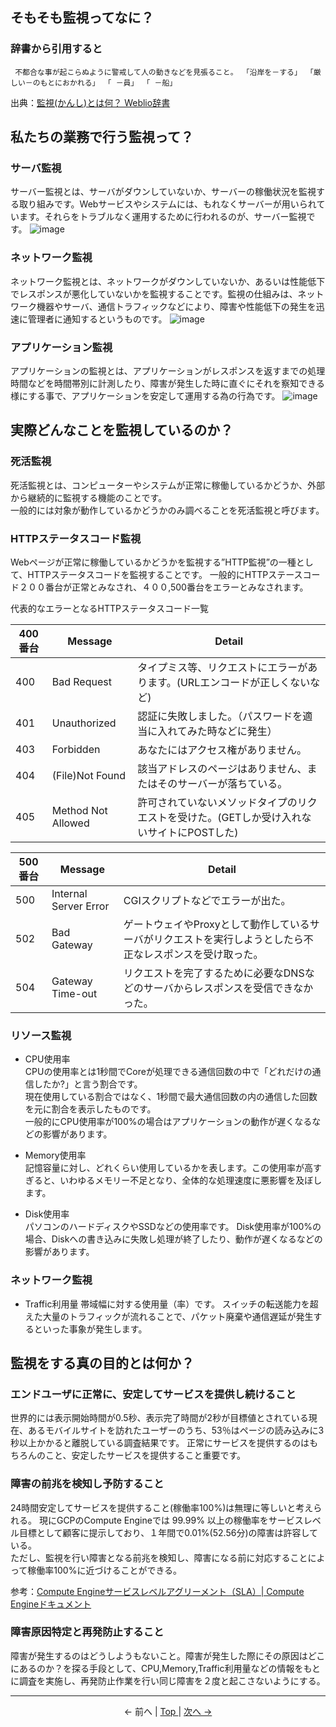## そもそも監視ってなに？

### 辞書から引用すると
```
 不都合な事が起こらぬように警戒して人の動きなどを見張ること。 「沿岸を－する」 「厳しい－のもとにおかれる」 「 －員」 「 －船」
```
出典：[監視\(かんし\)とは何？ Weblio辞書](https://www.weblio.jp/content/%E7%9B%A3%E8%A6%96)


## 私たちの業務で行う監視って？
### サーバ監視  
サーバー監視とは、サーバがダウンしていないか、サーバーの稼働状況を監視する取り組みです。Webサービスやシステムには、もれなくサーバーが用いられています。それらをトラブルなく運用するために行われるのが、サーバー監視です。
![image](https://user-images.githubusercontent.com/63432592/79422278-9021b800-7ff7-11ea-94ef-a9cb0b991554.png)


### ネットワーク監視  
ネットワーク監視とは、ネットワークがダウンしていないか、あるいは性能低下でレスポンスが悪化していないかを監視することです。監視の仕組みは、ネットワーク機器やサーバ、通信トラフィックなどにより、障害や性能低下の発生を迅速に管理者に通知するというものです。
![image](https://user-images.githubusercontent.com/63432592/79422323-a16ac480-7ff7-11ea-90c1-90f0881ce5ff.png)

### アプリケーション監視  
アプリケーションの監視とは、アプリケーションがレスポンスを返すまでの処理時間などを時間帯別に計測したり、障害が発生した時に直ぐにそれを察知できる様にする事で、アプリケーションを安定して運用する為の行為です。
![image](https://user-images.githubusercontent.com/63432592/79422218-741e1680-7ff7-11ea-98e7-c226ce11a342.png)



## 実際どんなことを監視しているのか？
### 死活監視  
死活監視とは、コンピューターやシステムが正常に稼働しているかどうか、外部から継続的に監視する機能のことです。  
一般的には対象が動作しているかどうかのみ調べることを死活監視と呼びます。

### HTTPステータスコード監視
Webページが正常に稼働しているかどうかを監視する”HTTP監視”の一種として、HTTPステータスコードを監視することです。
一般的にHTTPステースコード２００番台が正常とみなされ、４００,500番台をエラーとみなされます。

代表的なエラーとなるHTTPステータスコード一覧

| 400番台		| Message | Detail |
| ---- | ---- | ---- |
| 400 |	Bad Request |	タイプミス等、リクエストにエラーがあります。(URLエンコードが正しくないなど) |
| 401 |	Unauthorized |	認証に失敗しました。（パスワードを適当に入れてみた時などに発生） |
| 403 |	Forbidden |	あなたにはアクセス権がありません。 |
| 404 |	(File)Not Found |	該当アドレスのページはありません、またはそのサーバーが落ちている。 |
| 405 |	Method Not Allowed |	許可されていないメソッドタイプのリクエストを受けた。(GETしか受け入れないサイトにPOSTした) |  
  
  
| 500番台	| Message | Detail |	
| ---- | ---- | ---- |
| 500 |	Internal Server Error |	CGIスクリプトなどでエラーが出た。 |
| 502 |	Bad Gateway |	ゲートウェイやProxyとして動作しているサーバがリクエストを実行しようとしたら不正なレスポンスを受け取った。 |
| 504 |	Gateway Time-out |	リクエストを完了するために必要なDNSなどのサーバからレスポンスを受信できなかった。 |

### リソース監視
- CPU使用率  
CPUの使用率とは1秒間でCoreが処理できる通信回数の中で「どれだけの通信したか?」と言う割合です。  
現在使用している割合ではなく、1秒間で最大通信回数の内の通信した回数を元に割合を表示したものです。  
一般的にCPU使用率が100%の場合はアプリケーションの動作が遅くなるなどの影響があります。


- Memory使用率  
記憶容量に対し、どれくらい使用しているかを表します。この使用率が高すぎると、いわゆるメモリー不足となり、全体的な処理速度に悪影響を及ぼします。


- Disk使用率  
パソコンのハードディスクやSSDなどの使用率です。
Disk使用率が100%の場合、Diskへの書き込みに失敗し処理が終了したり、動作が遅くなるなどの影響があります。


### ネットワーク監視
- Traffic利用量
帯域幅に対する使用量（率）です。
スイッチの転送能力を超えた大量のトラフィックが流れることで、パケット廃棄や通信遅延が発生するといった事象が発生します。


## 監視をする真の目的とは何か？
### エンドユーザに正常に、安定してサービスを提供し続けること  
世界的には表示開始時間が0.5秒、表示完了時間が2秒が目標値とされている現在、あるモバイルサイトを訪れたユーザーのうち、53％はページの読み込みに3秒以上かかると離脱している調査結果です。
正常にサービスを提供するのはもちろんのこと、安定したサービスを提供すること重要です。


### 障害の前兆を検知し予防すること
24時間安定してサービスを提供すること(稼働率100%)は無理に等しいと考えられる。
現にGCPのCompute Engineでは 99.99% 以上の稼働率をサービスレベル目標として顧客に提示しており、１年間で0.01%(52.56分)の障害は許容している。  
ただし、監視を行い障害となる前兆を検知し、障害になる前に対応することによって稼働率100%に近づけることができる。

参考：[Compute Engineサービスレベルアグリーメント（SLA）\| Compute Engineドキュメント](https://cloud.google.com/compute/sla)  

### 障害原因特定と再発防止すること
障害が発生するのはどうしようもないこと。障害が発生した際にその原因はどこにあるのか？を探る手段として、CPU,Memory,Traffic利用量などの情報をもとに調査を実施し、再発防止作業を行い同じ障害を２度と起こさないようにする。

---
<p style="text-align:center"> &lt;- 前へ | <a href="../"> Top </a> | <a href="./prometheus"> 次へ -&gt; </a> </p>
